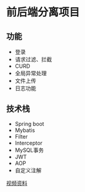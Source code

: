 # 前后端分离项目

## 功能
- 登录
- 请求过滤、拦截
- CURD
- 全局异常处理
- 文件上传
- 日志功能

## 技术栈
- Spring boot
- Mybatis
- Filter
- Interceptor
- MySQL事务
- JWT
- AOP
- 自定义注解

[视频资料](https://www.bilibili.com/video/BV1m84y1w7Tb?p=140&spm_id_from=pageDriver&vd_source=d6cb596d0a42c992e747c4f524381afb)